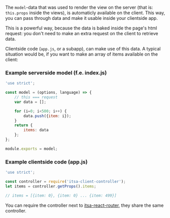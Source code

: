 The `model`-data that was used to render the view on the server (that is: `this.props` inside the views), is automaticly available on the client. This way, you can pass through data and make it usable inside your clientside app.

This is a powerful way, because the data is baked inside the page's html request: you don't need to make an extra request on the client to retrieve data.

Clientside code (`app.js`, or a subapp), can make use of this data. A typical situation would be, if you want to make an array of items available on the client:

### Example serverside model (f.e. index.js)
```js
'use strict';

const model = (options, language) => {
    // this === request
    var data = [];

    for (i=0; i<500; i++) {
        data.push({item: i});
    }
    return {
        items: data
    };
};

module.exports = model;
```

### Example clientside code (app.js)
```js
'use strict';

const controller = require('itsa-client-controller');
let items = controller.getProps().items;

// items = [{item: 0}, {item: 0} ... {item: 499}]
```

You can require the controller next to [itsa-react-router](/router), they share the same controller.